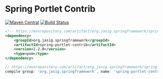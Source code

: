 # Spring Portlet Contrib

[![Maven Central](https://maven-badges.herokuapp.com/maven-central/org.jasig.springframework/spring-portlet-contrib/badge.svg)](https://maven-badges.herokuapp.com/maven-central/org.jasig.springframework/spring-portlet-contrib)
[![Build Status](https://github.com/uPortal-Project/spring-portlet-contrib/actions/workflows/CI.yml/badge.svg?branch=master)](https://github.com/uPortal-Project/spring-portlet-contrib/actions/workflows/CI.yml)

```xml
<!-- https://mvnrepository.com/artifact/org.jasig.springframework/spring-portlet-contrib -->
<dependency>
    <groupId>org.jasig.springframework</groupId>
    <artifactId>spring-portlet-contrib</artifactId>
    <version>1.2.0</version>
    <type>pom</type>
</dependency>
```

```gradle
// https://mvnrepository.com/artifact/org.jasig.springframework/spring-portlet-contrib
compile group: 'org.jasig.springframework', name: 'spring-portlet-contrib', version: '1.2.0', ext: 'pom'
```
